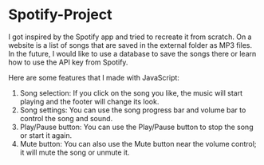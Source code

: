 # Spotify-Project
I got inspired by the Spotify app and tried to recreate it from scratch. On a website is a list of songs that are saved in the external folder as MP3 files. In the future, I would like to use a database to save the songs there or learn how to use the API key from Spotify.

Here are some features that I made with JavaScript:

1. Song selection:     If you click on the song you like, the music will start playing and the footer will change its look.
2. Song settings:      You can use the song progress bar and volume bar to control the song and sound.
3. Play/Pause button:  You can use the Play/Pause button to stop the song or start it again.
4. Mute button:        You can also use the Mute button near the volume control; it will mute the song or unmute it.
